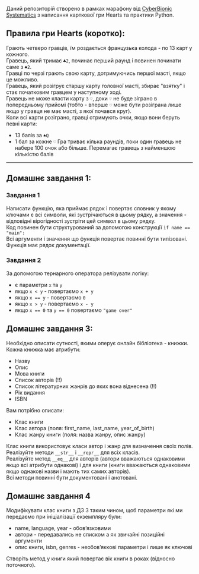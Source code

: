 Даний репозиторій створено в рамках марафону від [CyberBionic Systematics](https://edu.cbsystematics.com/ua) з написання карткової гри Hearts та практики Python.

## Правила гри Hearts (коротко):
Грають четверо гравців, їм роздається французька колода - по 13 карт у кожного.\
Гравець, який тримає `♣2`, починає перший раунд і повинен починати саме з `♣2`.\
Гравці по черзі грають свою карту, дотримуючись першої масті, якщо це можливо.\
Гравець, який розігрує старшу карту головної масті, збирає "взятку" і стає початковим гравцем у наступному ході.\
Гравець не може класти карту з `♡`, доки `♡` не буде зіграно в попередньому прийомі (тобто - вперше `♡` може бути розіграна лише якщо у гравця не має масті, з якої почався круг).\
Коли всі карти розіграно, гравці отримують очки, якщо вони беруть певні карти:
- 13 балів за `♠Q`
- 1 бал за кожне `♡`
Гра триває кілька раундів, поки один гравець не набере 100 очок або більше. Перемагає гравець з найменшою кількістю балів

--------------------------

## ️Домашнє завдання 1:
### Завдання 1
Hаписати функцію, яка приймає рядок і повертає словник у якому ключами є всі символи, які зустрічаються в цьому рядку, а значення - відповідні вірогідності зустріти цей символ в цьому рядку.\
Код повинен бути структурований за допомогою конструкції `if name == "main":`\
Всі аргументи і значення що функція повертає повинні бути типізовані.\
Функція має рядок документації.

### Завдання 2
За допомогою тернарного оператора релізувати логіку:
- є параметри `x` та `у`
- якщо `x < y` - повертаємо `x + y`
- якщо `x == y` - повертаємо `0`
- якщо `x > y` - повертаємо `x - y`
- якщо `x == 0` та `y == 0` повертаємо `"game over"`

## Домашнє завдання 3:
Hеобхідно описати сутності, якими оперує онлайн бібліотека - книжки.\
Кожна книжка має атрибути:
 - Назву
 - Опис
 - Мова книги
 - Список авторів (!!)
 - Список літературних жанрів до яких вона віднесена (!!)
 - Рік видання
 - ISBN 

Вам потрібно описати:
 - Клас книги
 - Клас автора (поля: first_name, last_name, year_of_birth)
 - Клас жанру книги (поля: назва жанру, опис жанру)

Клас книги використовує класи автор і жанр для визначення своїх полів.\
Реалізуйте методи `__str__` і `__repr__` для всіх класів.\
Реалізуйте метод `__eq__` для авторів (автори вважаються однаковими якщо всі атрибути однакові) і для книги (книги вважаються однаковими якщо однакові назви і мають тих самих авторів).\
Всі методи повинні бути документовані і анотовані.

## Домашнє завдання 4
Модифікувати клас книги з ДЗ 3 таким чином, щоб параметри які ми передаємо при ініціалізації екземпляру були:
 - name, language, year - обовʼязковими
 - автори - передавались не списком а як звичайні позиційні аргументи
 - опис книги, isbn, genres - необовʼяккові параметри і лише як ключові

Створіть метод у книги який повертає вік книги в роках (відносно поточного).

